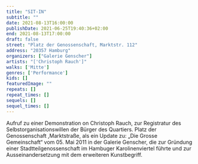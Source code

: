 ```yaml
---
title: "SIT-IN"
subtitle: ""
date: 2021-08-13T16:00:00
publishDate: 2021-06-25T19:40:36+02:00
end: 2021-08-13T17:00:00
draft: false
street: "Platz der Genossenschaft, Marktstr. 112"
address: "20357 Hamburg"
organizers: ["Galerie Genscher"]
artists: "['Christoph Rauch']"
walks: ['Mitte']
genres: ['Performance']
kids: []
featuredImage: ""
repeats: []
repeat_times: []
sequels: []
sequel_times: []
---
```


Aufruf zu einer Demonstration on Christoph Rauch, zur Registratur des Selbstorganisationswillen der Bürger des Quartiers. Platz der Genossenschaft ,Marktstraße, als ein Update zu: „Die Grosse Gemeinschaft“ vom 05. Mai 2011 in der Galerie Genscher, die zur Gründung einer Stadtteilgenossenschaft im Hambuger Karolinenviertel führte und zur Ausseinandersetzung mit dem erweiteren Kunstbegriff.